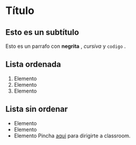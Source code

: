 # Título
## Esto es un subtítulo
Esto es un parrafo con **negrita** , *cursiva* y `codigo` .
## Lista ordenada
1. Elemento 
2. Elemento 
3. Elemento 
## Lista sin ordenar
* Elemento
* Elemento 
* Elemento
Pincha [aqui](https://classroom.com) para dirigirte a classroom.


